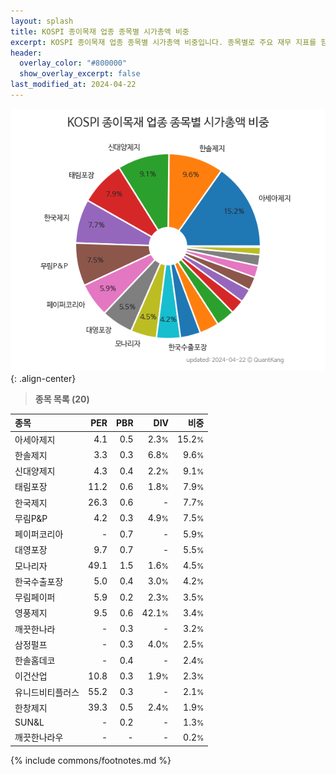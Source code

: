 ```yaml
---
layout: splash
title: KOSPI 종이목재 업종 종목별 시가총액 비중
excerpt: KOSPI 종이목재 업종 종목별 시가총액 비중입니다. 종목별로 주요 재무 지표를 함께 표시합니다.
header:
  overlay_color: "#800000"
  show_overlay_excerpt: false
last_modified_at: 2024-04-22
---
```



![KOSPI 종이목재 업종 종목별 시가총액 비중](/stats/sector/images/kospi_업종_종이목재_종목.png){: .align-center}


> **종목 목록 (20)**<a id="list"></a>

| **종목** | **PER** | **PBR** | **DIV** | **비중** |
| :------- | ------: | ------: | ------: | -------: |
| 아세아제지 | 4.1 | 0.5 | 2.3<small>%</small> | 15.2<small>%</small> |
| 한솔제지 | 3.3 | 0.3 | 6.8<small>%</small> | 9.6<small>%</small> |
| 신대양제지 | 4.3 | 0.4 | 2.2<small>%</small> | 9.1<small>%</small> |
| 태림포장 | 11.2 | 0.6 | 1.8<small>%</small> | 7.9<small>%</small> |
| 한국제지 | 26.3 | 0.6 | - | 7.7<small>%</small> |
| 무림P&P | 4.2 | 0.3 | 4.9<small>%</small> | 7.5<small>%</small> |
| 페이퍼코리아 | - | 0.7 | - | 5.9<small>%</small> |
| 대영포장 | 9.7 | 0.7 | - | 5.5<small>%</small> |
| 모나리자 | 49.1 | 1.5 | 1.6<small>%</small> | 4.5<small>%</small> |
| 한국수출포장 | 5.0 | 0.4 | 3.0<small>%</small> | 4.2<small>%</small> |
| 무림페이퍼 | 5.9 | 0.2 | 2.3<small>%</small> | 3.5<small>%</small> |
| 영풍제지 | 9.5 | 0.6 | 42.1<small>%</small> | 3.4<small>%</small> |
| 깨끗한나라 | - | 0.3 | - | 3.2<small>%</small> |
| 삼정펄프 | - | 0.3 | 4.0<small>%</small> | 2.5<small>%</small> |
| 한솔홈데코 | - | 0.4 | - | 2.4<small>%</small> |
| 이건산업 | 10.8 | 0.3 | 1.9<small>%</small> | 2.3<small>%</small> |
| 유니드비티플러스 | 55.2 | 0.3 | - | 2.1<small>%</small> |
| 한창제지 | 39.3 | 0.5 | 2.4<small>%</small> | 1.9<small>%</small> |
| SUN&L | - | 0.2 | - | 1.3<small>%</small> |
| 깨끗한나라우 | - | - | - | 0.2<small>%</small> |

{% include commons/footnotes.md %}